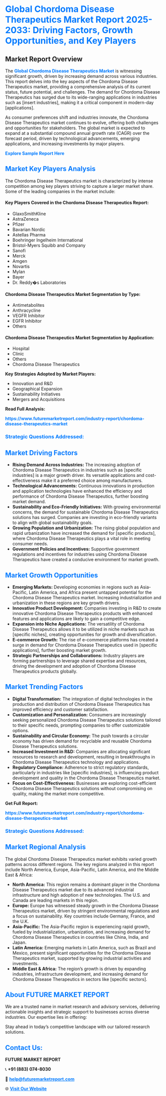 <h1 style="color: #007BFF;">Global Chordoma Disease Therapeutics Market Report 2025-2033: Driving Factors, Growth Opportunities, and Key Players</h1>

<section id="overview">
<h2>Market Report Overview</h2>
<p>The <a href="https://www.futuremarketreport.com/industry-report/chordoma-disease-therapeutics-market" style="color: #007BFF; text-decoration: none;"><strong>Global Chordoma Disease Therapeutics Market</strong></a> is witnessing significant growth, driven by increasing demand across various industries. This report delves into the key aspects of the Chordoma Disease Therapeutics market, providing a comprehensive analysis of its current status, future potential, and challenges. The demand for Chordoma Disease Therapeutics has surged due to its wide-ranging applications in industries such as [insert industries], making it a critical component in modern-day [applications].</p>
<p>As consumer preferences shift and industries innovate, the Chordoma Disease Therapeutics market continues to evolve, offering both challenges and opportunities for stakeholders. The global market is expected to expand at a substantial compound annual growth rate (CAGR) over the forecast period, driven by technological advancements, emerging applications, and increasing investments by major players.</p>
</section>

<section id="overview">
<p><a href="https://www.futuremarketreport.com/request-sample/reportId=122189" style="color: #007BFF; text-decoration: none;"><strong>Explore Sample Report Here</strong></a></p>
</section>

<section id="key-players">
<h2 style="color: #007BFF;">Market Key Players Analysis</h2>
<p>The Chordoma Disease Therapeutics market is characterized by intense competition among key players striving to capture a larger market share. Some of the leading companies in the market include:</p>
<h4>Key Players Covered in the Chordoma Disease Therapeutics Report:</h4>
<ul><li>GlaxoSmithKline</li><li>AstraZeneca</li><li>Pfizer</li><li>Bavarian Nordic</li><li>Astellas Pharma</li><li>Boehringer Ingelheim International</li><li>Bristol-Myers Squibb and Company</li><li>Sanofi</li><li>Merck</li><li>Amgen</li><li>Novartis</li><li>Mylan</li><li>Bayer</li><li>Dr. Reddy�s Laboratories</li></ul>
<h4>Chordoma Disease Therapeutics Market Segmentation by Type:</h4>
<ul><li>Antimetabolites</li><li>Anthracycline</li><li>VEGFR Inhibitor</li><li>EGFR Inhibitor</li><li>Others</li></ul>

<h4>Chordoma Disease Therapeutics Market Segmentation by Application:</h4>
<ul><li>Hospital</li><li>Clinic</li><li>Others</li><li>Chordoma Disease Therapeutics</li></ul>
<p><strong>Key Strategies Adopted by Market Players:</strong></p>
<ul>
<li>Innovation and R&D</li>
<li>Geographical Expansion</li>
<li>Sustainability Initiatives</li>
<li>Mergers and Acquisitions</li>
</ul>
</section>

<section>
<p><strong>Read Full Analysis: </strong></p><a href="https://www.futuremarketreport.com/industry-report/chordoma-disease-therapeutics-market" style="color: #007BFF; text-decoration: none;"><strong>https://www.futuremarketreport.com/industry-report/chordoma-disease-therapeutics-market</strong></a>
<h3 style="color: #007BFF;">Strategic Questions Addressed:</h3>
</section>

<section id="driving-factors">
<h2 style="color: #007BFF;">Market Driving Factors</h2>
<ul>
<li><strong>Rising Demand Across Industries:</strong> The increasing adoption of Chordoma Disease Therapeutics in industries such as [specific industries] is a major growth driver. Its versatile applications and cost-effectiveness make it a preferred choice among manufacturers.</li>
<li><strong>Technological Advancements:</strong> Continuous innovations in production and application technologies have enhanced the efficiency and performance of Chordoma Disease Therapeutics, further boosting market demand.</li>
<li><strong>Sustainability and Eco-Friendly Initiatives:</strong> With growing environmental concerns, the demand for sustainable Chordoma Disease Therapeutics solutions has surged. Companies are investing in eco-friendly variants to align with global sustainability goals.</li>
<li><strong>Growing Population and Urbanization:</strong> The rising global population and rapid urbanization have increased the demand for [specific products], where Chordoma Disease Therapeutics plays a vital role in meeting consumer needs.</li>
<li><strong>Government Policies and Incentives:</strong> Supportive government regulations and incentives for industries using Chordoma Disease Therapeutics have created a conducive environment for market growth.</li>
</ul>
</section>

<section id="growth-opportunities">
<h2 style="color: #007BFF;">Market Growth Opportunities</h2>
<ul>
<li><strong>Emerging Markets:</strong> Developing economies in regions such as Asia-Pacific, Latin America, and Africa present untapped potential for the Chordoma Disease Therapeutics market. Increasing industrialization and urbanization in these regions are key growth drivers.</li>
<li><strong>Innovative Product Development:</strong> Companies investing in R&D to create innovative Chordoma Disease Therapeutics products with enhanced features and applications are likely to gain a competitive edge.</li>
<li><strong>Expansion into Niche Applications:</strong> The versatility of Chordoma Disease Therapeutics allows it to be utilized in niche markets such as [specific niches], creating opportunities for growth and diversification.</li>
<li><strong>E-commerce Growth:</strong> The rise of e-commerce platforms has created a surge in demand for Chordoma Disease Therapeutics used in [specific applications], further boosting market growth.</li>
<li><strong>Strategic Partnerships and Collaborations:</strong> Industry players are forming partnerships to leverage shared expertise and resources, driving the development and adoption of Chordoma Disease Therapeutics products globally.</li>
</ul>
</section>

<section id="trending-factors">
<h2 style="color: #007BFF;">Market Trending Factors</h2>
<ul>
<li><strong>Digital Transformation:</strong> The integration of digital technologies in the production and distribution of Chordoma Disease Therapeutics has improved efficiency and customer satisfaction.</li>
<li><strong>Customization and Personalization:</strong> Consumers are increasingly seeking personalized Chordoma Disease Therapeutics solutions tailored to their specific needs, prompting companies to offer customizable options.</li>
<li><strong>Sustainability and Circular Economy:</strong> The push towards a circular economy has driven demand for recyclable and reusable Chordoma Disease Therapeutics solutions.</li>
<li><strong>Increased Investment in R&D:</strong> Companies are allocating significant resources to research and development, resulting in breakthroughs in Chordoma Disease Therapeutics technology and applications.</li>
<li><strong>Regulatory Compliance:</strong> Adherence to strict regulatory standards, particularly in industries like [specific industries], is influencing product development and quality in the Chordoma Disease Therapeutics market.</li>
<li><strong>Focus on Cost-Effectiveness:</strong> Businesses are exploring cost-efficient Chordoma Disease Therapeutics solutions without compromising on quality, making the market more competitive.</li>
</ul>
</section>

<section>
<p><strong>Get Full Report: </strong></p><a href="https://www.futuremarketreport.com/industry-report/chordoma-disease-therapeutics-market" style="color: #007BFF; text-decoration: none;"><strong>https://www.futuremarketreport.com/industry-report/chordoma-disease-therapeutics-market</strong></a>
<h3 style="color: #007BFF;">Strategic Questions Addressed:</h3>
</section>


<section id="regional-analysis">
<h2 style="color: #007BFF;">Market Regional Analysis</h2>
<p>The global Chordoma Disease Therapeutics market exhibits varied growth patterns across different regions. The key regions analyzed in this report include North America, Europe, Asia-Pacific, Latin America, and the Middle East & Africa:</p>
<ul>
<li><strong>North America:</strong> This region remains a dominant player in the Chordoma Disease Therapeutics market due to its advanced industrial infrastructure and high adoption of new technologies. The U.S. and Canada are leading markets in this region.</li>
<li><strong>Europe:</strong> Europe has witnessed steady growth in the Chordoma Disease Therapeutics market, driven by stringent environmental regulations and a focus on sustainability. Key countries include Germany, France, and the U.K.</li>
<li><strong>Asia-Pacific:</strong> The Asia-Pacific region is experiencing rapid growth, fueled by industrialization, urbanization, and increasing demand for Chordoma Disease Therapeutics in countries like China, India, and Japan.</li>
<li><strong>Latin America:</strong> Emerging markets in Latin America, such as Brazil and Mexico, present significant opportunities for the Chordoma Disease Therapeutics market, supported by growing industrial activities and investments.</li>
<li><strong>Middle East & Africa:</strong> The region’s growth is driven by expanding industries, infrastructure development, and increasing demand for Chordoma Disease Therapeutics in sectors like [specific sectors].</li>
</ul>
</section>

<footer>
<h2 style="color: #007BFF;">About FUTURE MARKET REPORT</h2>
<p>We are a trusted name in market research and advisory services, delivering actionable insights and strategic support to businesses across diverse industries. Our expertise lies in offering:</p>

<p>Stay ahead in today’s competitive landscape with our tailored research solutions.</p>

<h2 style="color: #007BFF;">Contact Us:</h2>
<p><strong>FUTURE MARKET REPORT</strong></p>
<p>📞 <strong>+91 (883) 074-8030</strong></p>
<p>📧 <strong><a href="mailto:help@futuremarketreport.com" style="color: #007BFF;">help@futuremarketreport.com</a></strong></p>
<p>🌐 <strong><a href="https://www.futuremarketreport.com/" style="color: #007BFF;">Visit Our Website</a></strong></p>
</footer>